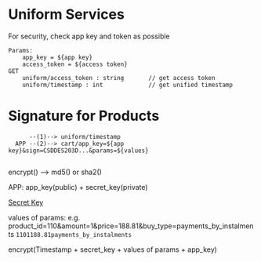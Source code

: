 # Uniform Services
For security, check app key and token as possible

```
Params:
    app_key = ${app key}
    access_token = ${access token}
GET 
    uniform/access_token : string       // get access token
    uniform/timestamp : int             // get unified timestamp
```


# Signature for Products
```
      --(1)--> uniform/timestamp
  APP --(2)--> cart/app_key=${app key}&sign=CSDDES203D...&params=${values}  
  
```

encrypt()    --> md5() or sha2()

APP: app_key(public)  + secret_key(private)

[Secret Key](https://en.wikipedia.org/wiki/Key_\(cryptography\))

values of params:
    e.g. product_id=110&amount=1&price=188.81&buy_type=payments_by_instalments
    `1101188.81payments_by_instalments`

encrypt(Timestamp + secret_key + values of params + app_key)


